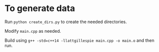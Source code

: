 # To generate data

Run `python create_dirs.py` to create the needed directories.

Modify `main.cpp` as needed.

Build using `g++ -std=c++14 -llattgillespie main.cpp -o main.o` and then run.